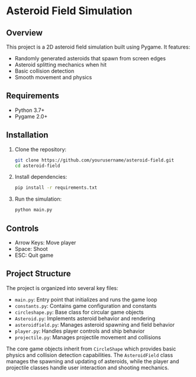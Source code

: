 # Asteroid Field Simulation

## Overview
This project is a 2D asteroid field simulation built using Pygame. It features:
- Randomly generated asteroids that spawn from screen edges
- Asteroid splitting mechanics when hit
- Basic collision detection
- Smooth movement and physics

## Requirements
- Python 3.7+
- Pygame 2.0+

## Installation
1. Clone the repository:
   ```bash
   git clone https://github.com/yourusername/asteroid-field.git
   cd asteroid-field
   ```

2. Install dependencies:
   ```bash
   pip install -r requirements.txt
   ```

3. Run the simulation:
   ```bash
   python main.py
   ```

## Controls
- Arrow Keys: Move player
- Space: Shoot
- ESC: Quit game
## Project Structure
The project is organized into several key files:

- `main.py`: Entry point that initializes and runs the game loop
- `constants.py`: Contains game configuration and constants
- `circleshape.py`: Base class for circular game objects
- `Asteroid.py`: Implements asteroid behavior and rendering
- `asteroidfield.py`: Manages asteroid spawning and field behavior
- `player.py`: Handles player controls and ship behavior
- `projectile.py`: Manages projectile movement and collisions

The core game objects inherit from `CircleShape` which provides basic physics and collision detection capabilities. The `AsteroidField` class manages the spawning and updating of asteroids, while the player and projectile classes handle user interaction and shooting mechanics.






